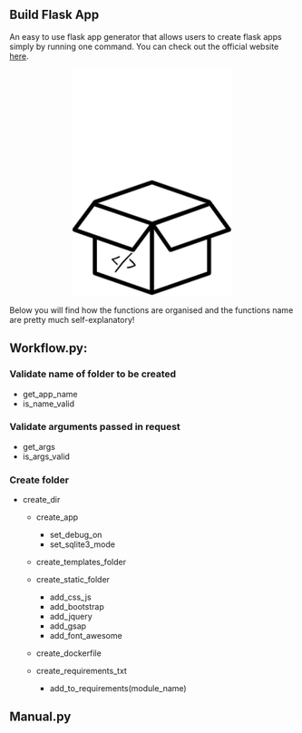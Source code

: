 ## Build Flask App

An easy to use flask app generator that allows users to create flask apps simply by running one command. You can check out the official website [here](https://build-flask-app.kouul.website).

<p align="center">
<img src="../img/logo.gif">
</p>

Below you will find how the functions are organised and the functions name are pretty much self-explanatory!

## Workflow.py:
### Validate name of folder to be created
- get_app_name
- is_name_valid

### Validate arguments passed in request
- get_args
- is_args_valid

### Create folder
- create_dir
  - create_app
    - set_debug_on
    - set_sqlite3_mode

  - create_templates_folder
  - create_static_folder
    - add_css_js
    - add_bootstrap
    - add_jquery
    - add_gsap
    - add_font_awesome

  - create_dockerfile
  - create_requirements_txt
    - add_to_requirements(module_name)

## Manual.py